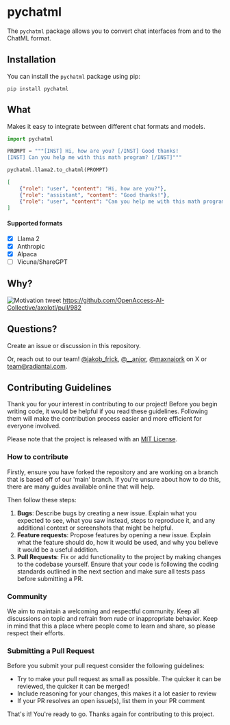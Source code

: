 # pychatml

The `pychatml` package allows you to convert chat interfaces from and to the ChatML format.

## Installation

You can install the `pychatml` package using pip:

```shell
pip install pychatml
```

## What

Makes it easy to integrate between different chat formats and models.

```python
import pychatml

PROMPT = """[INST] Hi, how are you? [/INST] Good thanks! 
[INST] Can you help me with this math program? [/INST]"""

pychatml.llama2.to_chatml(PROMPT)
```
```json
[
    {"role": "user", "content": "Hi, how are you?"},
    {"role": "assistant", "content": "Good thanks!"},
    {"role": "user", "content": "Can you help me with this math program?"},
]
```

#### Supported formats


 - [x] Llama 2
 - [x] Anthropic
 - [x] Alpaca
 - [ ] Vicuna/ShareGPT

## Why?

![Motivation tweet](https://github.com/deployradiant/pychatml/assets/6087389/003d8898-d647-46d3-90cb-0051a8860519)
https://github.com/OpenAccess-AI-Collective/axolotl/pull/982

## Questions?

Create an issue or discussion in this repository.

Or, reach out to our team! [@jakob_frick](https://twitter.com/frick_jakob/), [@__anjor](https://twitter.com/__anjor), [@maxnajork](https://twitter.com/maxnajork) on X or [team@radiantai.com](mailto:team@radiantai.com).

## Contributing Guidelines

Thank you for your interest in contributing to our project! Before you begin writing code, it would be helpful if you read these guidelines. Following them will make the contribution process easier and more efficient for everyone involved.

Please note that the project is released with an [MIT License](https://opensource.org/licenses/MIT).

### How to contribute

Firstly, ensure you have forked the repository and are working on a branch that is based off of our 'main' branch. If you're unsure about how to do this, there are many guides available online that will help.

Then follow these steps:
  1. **Bugs**: Describe bugs by creating a new issue. Explain what you expected to see, what you saw instead, steps to reproduce it, and any additional context or screenshots that might be helpful.
  2. **Feature requests**: Propose features by opening a new issue. Explain what the feature should do, how it would be used, and why you believe it would be a useful addition.
  3. **Pull Requests**: Fix or add functionality to the project by making changes to the codebase yourself. Ensure that your code is following the coding standards outlined in the next section and make sure all tests pass before submitting a PR.

### Community

We aim to maintain a welcoming and respectful community. Keep all discussions on topic and refrain from rude or inappropriate behavior. Keep in mind that this a place where people come to learn and share, so please respect their efforts.

### Submitting a Pull Request

Before you submit your pull request consider the following guidelines:

  - Try to make your pull request as small as possible. The quicker it can be reviewed, the quicker it can be merged!
  - Include reasoning for your changes, this makes it a lot easier to review
  - If your PR resolves an open issue(s), list them in your PR comment

That's it! You're ready to go. Thanks again for contributing to this project.
